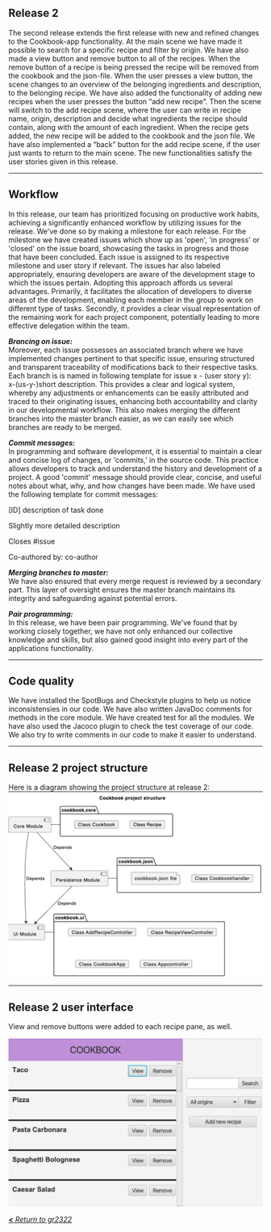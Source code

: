 ## Release 2

The second release extends the first release with new and refined changes to the Cookbook-app functionality. At the main scene we have made it possible to search for a specific recipe and filter by origin. We have also made a view button and remove button to all of the recipes. When the remove button of a recipe is being pressed the recipe will be removed from the cookbook and the json-file. When the user presses a view button, the scene changes to an overview of the belonging ingredients and description, to the belonging recipe. We have also added the functionality of adding new recipes when the user presses the button “add new recipe”. Then the scene will switch to the add recipe scene, where the user can write in recipe name, origin, description and decide what ingredients the recipe should contain, along with the amount of each ingredient. When the recipe gets added, the new recipe will be added to the cookbook and the json file. We have also implemented a “back” button for the add recipe scene, if the user just wants to return to the main scene. The new functionalities satisfy the user stories given in this release.

---

## Workflow

In this release, our team has prioritized focusing on productive work habits, achieving a significantly enhanced workflow by utilizing issues for the release. We've done so by making a milestone for each release. For the milestone we have created issues which show up as 'open', 'in progress' or 'closed' on the issue board, showcasing the tasks in progress and those that have been concluded. Each issue is assigned to its respective milestone and user story if relevant. The issues har also labeled appropriately, ensuring developers are aware of the development stage to which the issues pertain. Adopting this approach affords us several advantages. Primarily, it facilitates the allocation of developers to diverse areas of the development, enabling each member in the group to work on different type of tasks. Secondly, it provides a clear visual representation of the remaining work for each project component, potentially leading to more effective delegation within the team.

**_Brancing on issue:_**  
Moreover, each issue possesses an associated branch where we have implemented changes pertinent to that specific issue, ensuring structured and transparent traceability of modifications back to their respective tasks. Each branch is is named in following template for issue x - (user story y):  
x-(us-y-)short description. This provides a clear and logical system, whereby any adjustments or enhancements can be easily attributed and traced to their originating issues, enhancing both accountability and clarity in our developmental workflow. This also makes merging the different branches into the master branch easier, as we can easily see which branches are ready to be merged.

**_Commit messages:_**  
In programming and software development, it is essential to maintain a clear and concise log of changes, or 'commits,' in the source code. This practice allows developers to track and understand the history and development of a project. A good 'commit' message should provide clear, concise, and useful notes about what, why, and how changes have been made. We have used the following template for commit messages:

[ID] description of task done

Slightly more detailed description

Closes #issue

Co-authored by: co-author

**_Merging branches to master:_**  
We have also ensured that every merge request is reviewed by a secondary part. This layer of oversight ensures the master branch maintains its integrity and safeguarding against potential errors.

**_Pair programming:_**  
In this release, we have been pair programming. We've found that by working closely together, we have not only enhanced our collective knowledge and skills, but also gained good insight into every part of the applications functionality.

---

## Code quality
We have installed the SpotBugs and Checkstyle plugins to help us notice inconsistensies in our code. We have also written JavaDoc comments for methods in the core module. We have created test for all the modules. We have also used the Jacoco plugin to check the test coverage of our code. We also try to write comments in our code to make it easier to understand.

---

## Release 2 project structure
Here is a diagram showing the project structure at release 2:
![Project structure](diagrams/projectStructure_2.png)

---

## Release 2 user interface
View and remove buttons were added to each recipe pane, as well.

![](/assets/Release2App.png)

[_**<** Return to gr2322_](../../readme.md)
